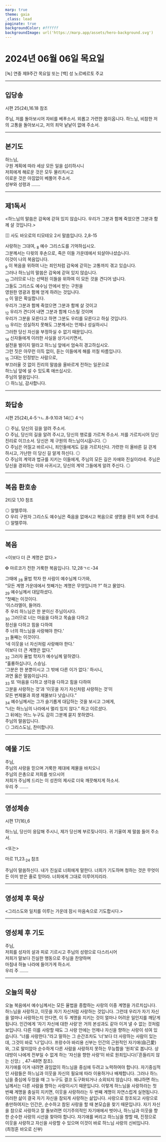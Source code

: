 ```yaml
---
marp: true
theme: gaia
_class: lead
paginate: true
backgroundColor: #ffffff
backgroundImage: url('https://marp.app/assets/hero-background.svg')
---
```


# 2024년 06월 06일 목요일

[녹] 연중 제9주간 목요일 또는 [백] 성 노르베르토 주교  




---

## 입당송

시편 25(24),16.18 참조

주님, 저를 돌아보시어 자비를 베푸소서. 외롭고 가련한 몸이옵니다. 하느님, 비참한 저의 고통을 돌아보시고, 저의 죄악 낱낱이 없애 주소서.  
  


---

## 본기도

하느님,  
구원 계획에 따라 세상 모든 일을 섭리하시니  
저희에게 해로운 것은 모두 물리치시고  
이로운 것은 아낌없이 베풀어 주소서.  
성부와 성령과 …….  
  


---

## 제1독서

<하느님의 말씀은 감옥에 갇혀 있지 않습니다. 우리가 그분과 함께 죽었으면 그분과 함께 살 것입니다.>

▥ 사도 바오로의 티모테오 2서 말씀입니다. 2,8-15

사랑하는 그대여, <sub>8</sub> 예수 그리스도를 기억하십시오.  
그분께서는 다윗의 후손으로, 죽은 이들 가운데에서 되살아나셨습니다.  
이것이 나의 복음입니다.  
<sub>9</sub> 이 복음을 위하여 나는 죄인처럼 감옥에 갇히는 고통까지 겪고 있습니다.  
그러나 하느님의 말씀은 감옥에 갇혀 있지 않습니다.  
<sub>10</sub> 그러므로 나는 선택된 이들을 위하여 이 모든 것을 견디어 냅니다.  
그들도 그리스도 예수님 안에서 받는 구원을  
영원한 영광과 함께 얻게 하려는 것입니다.  
<sub>11</sub> 이 말은 확실합니다.  
우리가 그분과 함께 죽었으면 그분과 함께 살 것이고  
<sub>12</sub> 우리가 견디어 내면 그분과 함께 다스릴 것이며  
우리가 그분을 모른다고 하면 그분도 우리를 모른다고 하실 것입니다.  
<sub>13</sub> 우리는 성실하지 못해도 그분께서는 언제나 성실하시니  
그러한 당신 자신을 부정하실 수 없기 때문입니다.  
<sub>14</sub> 신자들에게 이러한 사실을 상기시키면서,  
설전을 벌이지 말라고 하느님 앞에서 엄숙히 경고하십시오.  
그런 짓은 아무런 이득 없이, 듣는 이들에게 해를 끼칠 따름입니다.  
<sub>15</sub> 그대는 인정받는 사람으로,  
부끄러울 것 없이 진리의 말씀을 올바르게 전하는 일꾼으로  
하느님 앞에 설 수 있도록 애쓰십시오.  
주님의 말씀입니다.  
◎ 하느님, 감사합니다.  
  


---

## 화답송

시편 25(24),4-5ㄱㄴ.8-9.10과 14(◎ 4ㄱ)

◎ 주님, 당신의 길을 알려 주소서.  
○ 주님, 당신의 길을 알려 주시고, 당신의 행로를 가르쳐 주소서. 저를 가르치시어 당신 진리로 이끄소서. 당신은 제 구원의 하느님이시옵니다. ◎  
○ 주님은 어질고 바르시니, 죄인들에게도 길을 가르치신다. 가련한 이 올바른 길 걷게 하시고, 가난한 이 당신 길 알게 하신다. ◎  
○ 주님의 계약과 법규를 지키는 이들에게, 주님의 모든 길은 자애와 진실이라네. 주님은 당신을 경외하는 이와 사귀시고, 당신의 계약 그들에게 알려 주신다. ◎  
  


---

## 복음 환호송

2티모 1,10 참조

◎ 알렐루야.  
○ 우리 구원자 그리스도 예수님은 죽음을 없애시고 복음으로 생명을 환히 보여 주셨네.  
◎ 알렐루야.  
  


---

## 복음

<이보다 더 큰 계명은 없다.>

✠ 마르코가 전한 거룩한 복음입니다. 12,28ㄱㄷ-34

그때에 <sub>28</sub> 율법 학자 한 사람이 예수님께 다가와,  
“모든 계명 가운데에서 첫째가는 계명은 무엇입니까 ?” 하고 물었다.  
<sub>29</sub> 예수님께서 대답하셨다.  
“첫째는 이것이다.  
‘이스라엘아, 들어라.  
주 우리 하느님은 한 분이신 주님이시다.  
<sub>30</sub> 그러므로 너는 마음을 다하고 목숨을 다하고  
정신을 다하고 힘을 다하여  
주 너의 하느님을 사랑해야 한다.’  
<sub>31</sub> 둘째는 이것이다.  
‘네 이웃을 너 자신처럼 사랑해야 한다.’  
이보다 더 큰 계명은 없다.”  
<sub>32</sub> 그러자 율법 학자가 예수님께 말하였다.  
“훌륭하십니다, 스승님.  
‘그분은 한 분뿐이시고 그 밖에 다른 이가 없다.’ 하시니,  
과연 옳은 말씀이십니다.  
<sub>33</sub> 또 ‘마음을 다하고 생각을 다하고 힘을 다하여  
그분을 사랑하는 것’과 ‘이웃을 자기 자신처럼 사랑하는 것’이  
모든 번제물과 희생 제물보다 낫습니다.”  
<sub>34</sub> 예수님께서는 그가 슬기롭게 대답하는 것을 보시고 그에게,  
“너는 하느님의 나라에서 멀리 있지 않다.” 하고 이르셨다.  
그 뒤에는 어느 누구도 감히 그분께 묻지 못하였다.  
주님의 말씀입니다.  
◎ 그리스도님, 찬미합니다.  
  


---

## 예물 기도

주님,  
주님의 사랑을 믿으며 거룩한 제대에 제물을 바치오니  
주님의 은총으로 저희를 씻으시어  
저희가 주님께 드리는 이 성찬의 제사로 더욱 깨끗해지게 하소서.  
우리 주 …….  
  


---

## 영성체송

시편 17(16),6

하느님, 당신이 응답해 주시니, 제가 당신께 부르짖나이다. 귀 기울여 제 말씀 들어 주소서.  
  
<또는>  
  
마르 11,23.<sub>24</sub> 참조  
  
주님이 말씀하신다. 내가 진실로 너희에게 말한다. 너희가 기도하며 청하는 것은 무엇이든 이미 받은 줄로 믿어라. 너희에게 그대로 이루어지리라.  


---

## 영성체 후 묵상

<그리스도와 일치를 이루는 가운데 잠시 마음속으로 기도합시다.>  


---

## 영성체 후 기도

주님,  
저희를 성자의 살과 피로 기르시고 주님의 성령으로 다스리시어  
저희가 말보다 진실한 행동으로 주님을 찬양하며  
마침내 하늘 나라에 들어가게 하소서.  
우리 주 …….  
  


---

## 오늘의 묵상

오늘 복음에서 예수님께서는 모든 율법을 종합하는 사랑의 이중 계명을 가르치십니다. 하느님을 사랑하고, 이웃을 자기 자신처럼 사랑하는 것입니다. 그런데 우리가 자기 자신을 얼마나 사랑하는지 안다면, 이 두 계명을 지키는 것이 얼마나 어려운 일인지를 깨닫게 됩니다. 인간에게 ‘자기 자신에 대한 사랑’은 거의 본성과도 같아 이겨 낼 수 없는 것처럼 보입니다. 다른 이를 사랑할 때도 그 사랑 안에는 언제나 자신을 향하는 사랑이 섞여 있습니다. “너를 사랑한다.”라고 말하는 그 순간조차도 ‘너’보다 더 사랑하는 사람이 있는데, 그것이 바로 ‘나’입니다. 프랑수아 바리용 신부는 인간의 근원적인 자기애(自己愛)와, 그로 말미암아 순수하게 다른 사람을 사랑하지 못하는 무능함을 ‘원죄’로 봅니다. 상대방이 나에게 전부일 수 없게 하는 ‘자신을 향한 사랑’이 바로 원죄입니다(『흔들리지 않는 신앙』, 47-48면 참조).  
자기애를 이겨 내려면 끊임없이 하느님을 중심에 두려고 노력하여야 합니다. 자기중심적인 사람들은 하느님과 이웃을 자신의 필요에 따라 이용하거나 배제합니다. 그러나 하느님을 중심에 두었을 때 그 누구도 결코 도구화되거나 소외되지 않습니다. 왜냐하면 하느님께서는 다른 사람을 향하는 사랑이시기 때문입니다. 이렇게 하느님을 사랑하라는 첫 번째 계명을 충실히 지키면, 이웃을 사랑하라는 두 번째 계명이 자연스럽게 실현됩니다.  
이러한 삶이 결국 자기 자신을 참되게 사랑하는 삶입니다. 사랑으로 창조되고 사랑으로 충만하여지는 인간은, 순수하고 참된 사랑을 할 때 본모습을 찾기 때문입니다. 자기 자신을 참으로 사랑하고 잘 돌보려면 이기주의적인 자기애에서 벗어나, 하느님과 이웃을 향한 순수한 사랑의 시선을 찾아야 합니다. 자기애를 버리고 하느님을 향할 때, 진정으로 이웃을 사랑하고 자신을 사랑할 수 있으며 이것이 바로 하느님 사랑의 신비입니다.  
(최정훈 바오로 신부)  


---